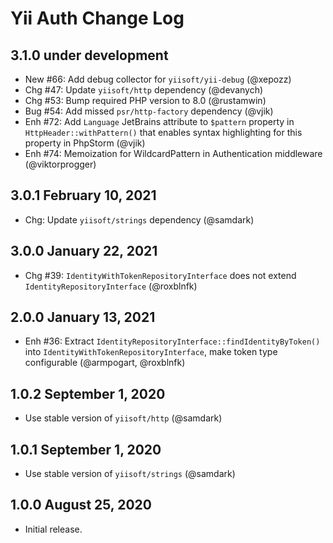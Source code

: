 # Yii Auth Change Log

## 3.1.0 under development

- New #66: Add debug collector for `yiisoft/yii-debug` (@xepozz)
- Chg #47: Update `yiisoft/http` dependency (@devanych)
- Chg #53: Bump required PHP version to 8.0 (@rustamwin)
- Bug #54: Add missed `psr/http-factory` dependency (@vjik)
- Enh #72: Add `Language` JetBrains attribute to `$pattern` property in `HttpHeader::withPattern()` that enables syntax
  highlighting for this property in PhpStorm (@vjik)
- Enh #74: Memoization for WildcardPattern in Authentication middleware (@viktorprogger)

## 3.0.1 February 10, 2021

- Chg: Update `yiisoft/strings` dependency (@samdark)

## 3.0.0 January 22, 2021

- Chg #39: `IdentityWithTokenRepositoryInterface` does not extend `IdentityRepositoryInterface` (@roxblnfk)

## 2.0.0 January 13, 2021

- Enh #36: Extract `IdentityRepositoryInterface::findIdentityByToken()` into `IdentityWithTokenRepositoryInterface`,
  make token type configurable (@armpogart, @roxblnfk)

## 1.0.2 September 1, 2020

- Use stable version of `yiisoft/http` (@samdark)

## 1.0.1 September 1, 2020

- Use stable version of `yiisoft/strings` (@samdark)

## 1.0.0 August 25, 2020

- Initial release.
